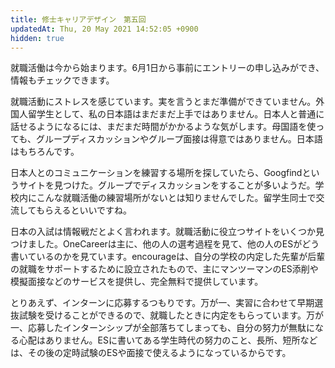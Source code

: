 ```yaml
---
title: 修士キャリアデザイン　第五回
updatedAt: Thu, 20 May 2021 14:52:05 +0900
hidden: true
---
```


就職活働は今から始まります。6月1日から事前にエントリーの申し込みができ、情報もチェックできます。

就職活動にストレスを感じています。実を言うとまだ準備ができていません。外国人留学生として、私の日本語はまだまだ上手ではありません。日本人と普通に話せるようになるには、まだまだ時間がかかるような気がします。母国語を使っても、グループディスカッションやグループ面接は得意ではありません。日本語はもちろんです。

日本人とのコミュニケーションを練習する場所を探していたら、Googfindというサイトを見つけた。グループでディスカッションをすることが多いようだ。学校内にこんな就職活働の練習場所がないとは知りませんでした。留学生同士で交流してもらえるといいですね。

日本の入試は情報戦だとよく言われます。就職活動に役立つサイトをいくつか見つけました。OneCareerは主に、他の人の選考過程を見て、他の人のESがどう書いているのかを見ています。encourageは、自分の学校の内定した先輩が后輩の就職をサポートするために設立されたもので、主にマンツーマンのES添削や模擬面接などのサービスを提供し、完全無料で提供しています。

とりあえず、インターンに応募するつもりです。万が一、実習に合わせて早期選抜試験を受けることができるので、就職したときに内定をもらっています。万が一、応募したインターンシップが全部落ちてしまっても、自分の努力が無駄になる心配はありません。ESに書いてある学生時代の努力のこと、長所、短所などは、その後の定時試験のESや面接で使えるようになっているからです。
